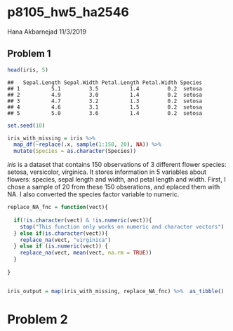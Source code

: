 p8105\_hw5\_ha2546
================
Hana Akbarnejad
11/3/2019

## Problem 1

``` r
head(iris, 5)
```

    ##   Sepal.Length Sepal.Width Petal.Length Petal.Width Species
    ## 1          5.1         3.5          1.4         0.2  setosa
    ## 2          4.9         3.0          1.4         0.2  setosa
    ## 3          4.7         3.2          1.3         0.2  setosa
    ## 4          4.6         3.1          1.5         0.2  setosa
    ## 5          5.0         3.6          1.4         0.2  setosa

``` r
set.seed(10)

iris_with_missing = iris %>% 
  map_df(~replace(.x, sample(1:150, 20), NA)) %>%
  mutate(Species = as.character(Species))
```

*iris* is a dataset that contains 150 observations of 3 different flower
species: setosa, versicolor, virginica. It stores information in 5
variables about flowers: species, sepal length and width, and petal
length and width. First, I chose a sample of 20 from these 150
obserations, and eplaced them with NA. I also converted the species
factor variable to numeric.

``` r
replace_NA_fnc = function(vect){
  
  if(!is.character(vect) & !is.numeric(vect)){
    stop("This function only works on numeric and character vectors")
  } else if(is.character(vect)){
    replace_na(vect, "virginica")
  } else if (is.numeric(vect)) {
    replace_na(vect, mean(vect, na.rm = TRUE))
  }
  
}


iris_output = map(iris_with_missing, replace_NA_fnc) %>%  as_tibble() 
```

# Problem 2

